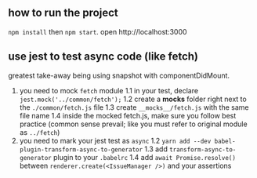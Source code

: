 ## how to run the project
`npm install` then `npm start`. open http://localhost:3000 

## use jest to test async code (like fetch)
greatest take-away being using snapshot with componentDidMount.
1. you need to mock `fetch` module
   1.1 in your test, declare `jest.mock('../common/fetch');`
   1.2 create a __mocks__ folder right next to the `./common/fetch.js` file
   1.3 create `__mocks__/fetch.js` with the same file name
   1.4 inside the mocked fetch.js, make sure you follow best practice (common sense prevail; like you must refer to original module as `../fetch`)
2. you need to mark your jest test as `async`
   1.2 `yarn add --dev babel-plugin-transform-async-to-generator`
   1.3 add `transform-async-to-generator` plugin to your `.babelrc`
   1.4 add `await Promise.resolve()` between `renderer.create(<IssueManager />)` and your assertions
